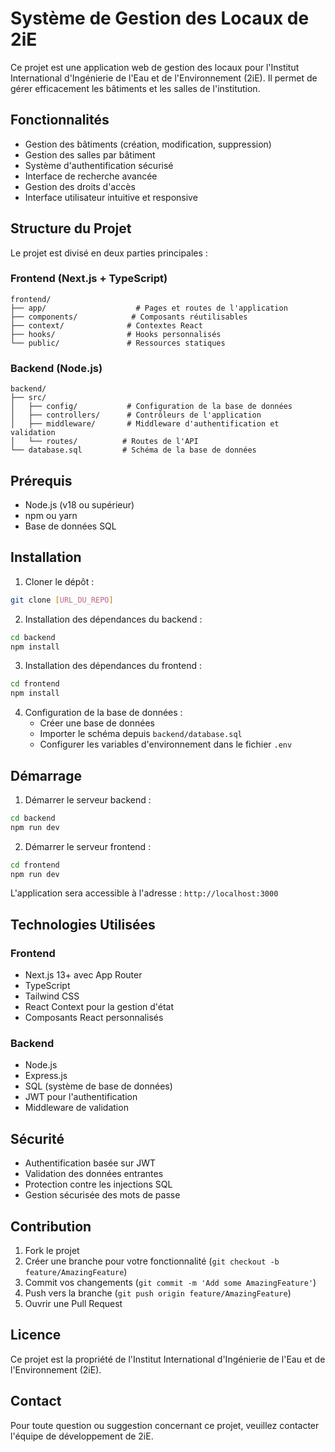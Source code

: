 # Système de Gestion des Locaux de 2iE

Ce projet est une application web de gestion des locaux pour l'Institut International d'Ingénierie de l'Eau et de l'Environnement (2iE). Il permet de gérer efficacement les bâtiments et les salles de l'institution.

## Fonctionnalités

- Gestion des bâtiments (création, modification, suppression)
- Gestion des salles par bâtiment
- Système d'authentification sécurisé
- Interface de recherche avancée
- Gestion des droits d'accès
- Interface utilisateur intuitive et responsive

## Structure du Projet

Le projet est divisé en deux parties principales :

### Frontend (Next.js + TypeScript)

```
frontend/
├── app/                    # Pages et routes de l'application
├── components/            # Composants réutilisables
├── context/              # Contextes React
├── hooks/                # Hooks personnalisés
└── public/               # Ressources statiques
```

### Backend (Node.js)

```
backend/
├── src/
│   ├── config/           # Configuration de la base de données
│   ├── controllers/      # Contrôleurs de l'application
│   ├── middleware/       # Middleware d'authentification et validation
│   └── routes/          # Routes de l'API
└── database.sql         # Schéma de la base de données
```

## Prérequis

- Node.js (v18 ou supérieur)
- npm ou yarn
- Base de données SQL

## Installation

1. Cloner le dépôt :
```bash
git clone [URL_DU_REPO]
```

2. Installation des dépendances du backend :
```bash
cd backend
npm install
```

3. Installation des dépendances du frontend :
```bash
cd frontend
npm install
```

4. Configuration de la base de données :
   - Créer une base de données
   - Importer le schéma depuis `backend/database.sql`
   - Configurer les variables d'environnement dans le fichier `.env`

## Démarrage

1. Démarrer le serveur backend :
```bash
cd backend
npm run dev
```

2. Démarrer le serveur frontend :
```bash
cd frontend
npm run dev
```

L'application sera accessible à l'adresse : `http://localhost:3000`

## Technologies Utilisées

### Frontend
- Next.js 13+ avec App Router
- TypeScript
- Tailwind CSS
- React Context pour la gestion d'état
- Composants React personnalisés

### Backend
- Node.js
- Express.js
- SQL (système de base de données)
- JWT pour l'authentification
- Middleware de validation

## Sécurité

- Authentification basée sur JWT
- Validation des données entrantes
- Protection contre les injections SQL
- Gestion sécurisée des mots de passe

## Contribution

1. Fork le projet
2. Créer une branche pour votre fonctionnalité (`git checkout -b feature/AmazingFeature`)
3. Commit vos changements (`git commit -m 'Add some AmazingFeature'`)
4. Push vers la branche (`git push origin feature/AmazingFeature`)
5. Ouvrir une Pull Request

## Licence

Ce projet est la propriété de l'Institut International d'Ingénierie de l'Eau et de l'Environnement (2iE).

## Contact

Pour toute question ou suggestion concernant ce projet, veuillez contacter l'équipe de développement de 2iE.